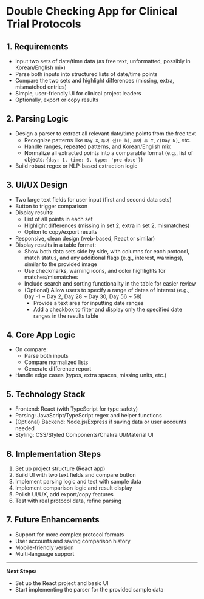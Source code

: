 # Double Checking App for Clinical Trial Protocols

## 1. Requirements
- Input two sets of date/time data (as free text, unformatted, possibly in Korean/English mix)
- Parse both inputs into structured lists of date/time points
- Compare the two sets and highlight differences (missing, extra, mismatched entries)
- Simple, user-friendly UI for clinical project leaders
- Optionally, export or copy results

## 2. Parsing Logic
- Design a parser to extract all relevant date/time points from the free text
  - Recognize patterns like `Day X`, `투여 전(0 h)`, `투여 후 Y`, `Z(Day N)`, etc.
  - Handle ranges, repeated patterns, and Korean/English mix
  - Normalize all extracted points into a comparable format (e.g., list of objects: `{day: 1, time: 0, type: 'pre-dose'}`)
- Build robust regex or NLP-based extraction logic

## 3. UI/UX Design
- Two large text fields for user input (first and second data sets)
- Button to trigger comparison
- Display results:
  - List of all points in each set
  - Highlight differences (missing in set 2, extra in set 2, mismatches)
  - Option to copy/export results
- Responsive, clean design (web-based, React or similar)
- Display results in a table format:
  - Show both data sets side by side, with columns for each protocol, match status, and any additional flags (e.g., interest, warnings), similar to the provided image
  - Use checkmarks, warning icons, and color highlights for matches/mismatches
  - Include search and sorting functionality in the table for easier review
  - (Optional) Allow users to specify a range of dates of interest (e.g., Day -1 ~ Day 2, Day 28 ~ Day 30, Day 56 ~ 58)
    - Provide a text area for inputting date ranges
    - Add a checkbox to filter and display only the specified date ranges in the results table

## 4. Core App Logic
- On compare:
  - Parse both inputs
  - Compare normalized lists
  - Generate difference report
- Handle edge cases (typos, extra spaces, missing units, etc.)

## 5. Technology Stack
- Frontend: React (with TypeScript for type safety)
- Parsing: JavaScript/TypeScript regex and helper functions
- (Optional) Backend: Node.js/Express if saving data or user accounts needed
- Styling: CSS/Styled Components/Chakra UI/Material UI

## 6. Implementation Steps
1. Set up project structure (React app)
2. Build UI with two text fields and compare button
3. Implement parsing logic and test with sample data
4. Implement comparison logic and result display
5. Polish UI/UX, add export/copy features
6. Test with real protocol data, refine parsing

## 7. Future Enhancements
- Support for more complex protocol formats
- User accounts and saving comparison history
- Mobile-friendly version
- Multi-language support

---

**Next Steps:**
- Set up the React project and basic UI
- Start implementing the parser for the provided sample data
